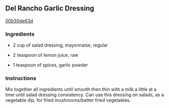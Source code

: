 ## Del Rancho Garlic Dressing

[00b30de63d](http://www.food.com/recipe/del-rancho-garlic-dressing-51513)

### Ingredients

 - 2 cup of salad dressing, mayonnaise, regular

 - 2 teaspoon of lemon juice, raw

 - 1 teaspoon of spices, garlic powder

### Instructions

Mix together all ingredients until smooth then thin with a milk a little at a time until salad dressing consistency. Can use this dressing on salads, as a vegetable dip, for fried mushrooms/batter fried vegetables.